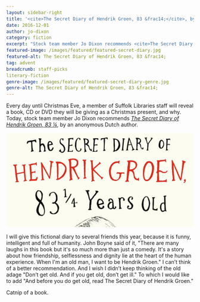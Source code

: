 ```yaml
---
layout: sidebar-right
title: '<cite>The Secret Diary of Hendrik Groen, 83 &frac14;</cite>, by Anonymous.'
date: 2016-12-01
author: jo-dixon
category: fiction
excerpt: "Stock team member Jo Dixon recommends <cite>The Secret Diary of Hendrik Groen, 83 &frac14;</cite>, by an anonymous Dutch author."
featured-image: /images/featured/featured-secret-diary.jpg
featured-alt: The Secret Diary of Hendrik Groen, 83 &frac14;
tag: advent
breadcrumb: staff-picks
literary-fiction
genre-image: /images/featured/featured-secret-diary-genre.jpg
genre-alt: The Secret Diary of Hendrik Groen, 83 &frac14;
---
```


Every day until Christmas Eve, a member of Suffolk Libraries staff will reveal a book, CD or DVD they will be giving as a Christmas present, and why. Today, stock team member Jo Dixon recommends <a href="https://suffolk.spydus.co.uk/cgi-bin/spydus.exe/ENQ/OPAC/BIBENQ?ENTRY=hendrik+groen&ENTRY_NAME=BS&ENTRY_TYPE=K&SEARCH_FORM=%2Fcgi-bin%2Fspydus.exe%2FMSGTRN%2FOPAC%2FBSEARCH%3FHOMEPRMS%3DBSEARCHPARAMS&SORTS=SQL_REL_TITLE&ISGLB=0&GQ=hendrik+groen"><cite>The Secret Diary of Hendrik Groen, 83 &frac14;</cite></a>, by an anonymous Dutch author.

![The Secret Diary of Hendrik Groen, 83 1/4 years old](/images/featured/featured-secret-diary.jpg)

I will give this fictional diary to several friends this year,  because it is funny, intelligent and full of humanity. John Boyne said of it, "There are many laughs in this book but it's so much more than just a comedy. It's a story about how friendship, selflessness and dignity lie at the heart of the human experience. When I'm an old man, I want to be Hendrik Groen." I can’t think of a better recommendation. And I wish I didn’t keep thinking of the old adage "Don’t get old. And if you get old, don’t get ill." To which I would like to add "And before you do get old, read The Secret Diary of Hendrik Groen."

Catnip of a book.

